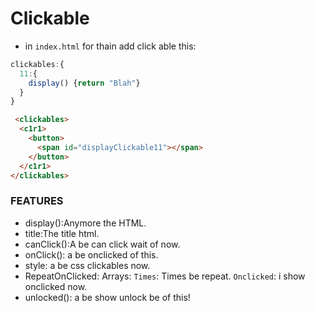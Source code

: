 # Clickable
- in `index.html` for thain add click able this:
```js
clickables:{
  11:{
    display() {return "Blah"}
  }
}
```
```html
 <clickables>
  <c1r1>
    <button>
      <span id="displayClickable11"></span>
    </button>
  </c1r1>
</clickables>
```

### FEATURES
- display():Anymore the HTML.
- title:The title html.
- canClick():A be can click wait of now.
- onClick(): a be onclicked of this.
- style: a be css clickables now.
- RepeatOnClicked: Arrays: `Times`: Times be repeat. `Onclicked`: i show onclicked now.
- unlocked(): a be show unlock be of this!
